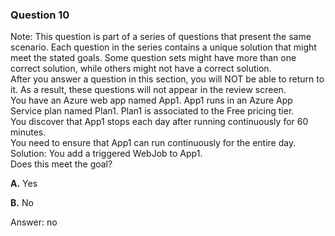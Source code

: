 ### Question 10

Note: This question is part of a series of questions that present the same scenario. Each question in the series contains a unique solution that might meet the stated goals. Some question sets might have more than one correct solution, while others might not have a correct solution.  
After you answer a question in this section, you will NOT be able to return to it. As a result, these questions will not appear in the review screen.  
You have an Azure web app named App1. App1 runs in an Azure App Service plan named Plan1. Plan1 is associated to the Free pricing tier.  
You discover that App1 stops each day after running continuously for 60 minutes.  
You need to ensure that App1 can run continuously for the entire day.  
Solution: You add a triggered WebJob to App1.  
Does this meet the goal?

**A.** Yes

**B.** No

Answer: no

